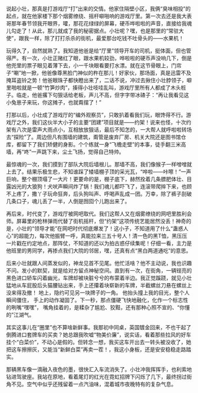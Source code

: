 说起小壮，那真是打游戏厅“打”出来的交情。他家住隔壁小区，我俩“臭味相投”的起点，就在他家楼下那个烟雾缭绕、摇杆噼啪响的游戏厅里。第一次去还是我大表哥那年春节领我开眼界，嚯，那花花绿绿的屏幕，硬币哗啦啦的声音，直接给我魂儿勾走了！从此，那儿就成了我的秘密据点。小壮呢？嘿，也是那里的“常驻大使”，跟我一样，除了打打杀杀的街机，最爱那台吃钱不吐骨头的——水果机！

玩得久了，自然就熟了。我知道他爸是给“厅里”领导开车的司机，挺体面，但也管得严。有一次，小壮正赌红了眼，跟水果机较劲，哗啦啦的硬币声没响几下，倒是他兜里的票子眼见着薄下去，小一千块眼看要打水漂。就在这节骨眼上，门帘子“唰”地一掀，他爸像尊黑脸门神似的杵在那儿！好家伙，那场面，真是迅雷不及掩耳盗铃之势！他爸眼珠子都快瞪出来了，二话不说，冲过去揪住小壮脖领子，噼里啪啦就是一顿“竹笋炒肉”，揍得小壮吱哇乱叫，游戏厅里所有人都成了木头桩子。临走，他爸撂下句狠话给老板，声儿不高，但字字带冰碴子：“再让我看见这小兔崽子来玩，你这摊子，也就甭摆了！”

打那以后，小壮成了游戏厅的“编外观察员”，只敢扒着看我们玩，眼馋得不行。游戏厅之外，我们这伙半大小子的主要“团建”项目就是——约架！说来也怪，十次约架有八次是雷声大雨点小，互相放放狠话，最后不知怎的，一大帮人就呼啦啦转场去“探险”了。周边但凡有围墙的建筑，甭管是废弃厂房、机关大院还是图书馆仓库，都留下了我们矫健的身影。个个练就一身“飞檐走壁”的本事，徒手翻三米高墙，再“咚”一声跳下来，尘土飞扬，觉得自己特帅。

最惊魂的一次，我们摸到了部队大院后墙根儿。那墙不高，我们像猴子一样噌噌就上去了。结果乐极生悲，不知谁踩了矮墙棚子顶的采光瓦，“哗啦——咔嚓！”一声巨响，整个棚顶塌了一大片！更要命的是，棚子底下，赫然拴着几条膘肥体壮、目露凶光的大狼狗！犬吠声瞬间炸了锅！我们魂儿都吓飞了，连滚带爬摔下来，也顾不上疼了，撒丫子玩命狂奔，后头狗叫声、呼喝声乱成一团。万幸，除了裤子刮破几条口子，魂儿丢了一半，人倒是囫囵个儿跑出来了。

再后来，时代变了，游戏厅被网吧取代。我们这帮人又在烟雾缭绕的网吧里胜利会师。屏幕里的枪林弹雨代替了街机摇杆，但“约架”这项传统艺能居然没丢！神奇的是，小壮的“领导才能”在网吧时代彻底爆发了！这小子，不知道用了什么“蛊惑人心”的超能力，每次他振臂一呼，真能拉来三五十号人！清一色的黑T恤，黑压压一片戳在约定地点，那阵仗，不知道的还以为拍古惑仔续集呢！仔细一看，主力是他班里的男同学，再掺点我们大院的邻居，嘿，还真有点“黑白两道通吃”的意思。

后来小壮就跟人间蒸发似的，神龙见首不见尾。他忙活啥？他不主动说，我也识趣不问。发小的默契，就是给对方留点神秘空间。直到有一次，在街角，一辆锃亮的黑色进口轿车闪着幽光，车牌却被块脏兮兮的布蒙着半边。我正觉蹊跷，就见小壮猛地从车屁股后头猫腰钻出来，手上还攥着块崭新的车牌，半截螺丝刀悬在螺丝上没来得及撤！ 地上，隐约可见另一块牌子的一角。 他抬头撞上我的目光，整个人瞬间僵住， 手上的动作凝固了。下一秒，那点僵硬飞快地融化，化作一个标志性的咧嘴“嘿嘿”， 嘴角挂着的，是糅杂了尴尬、狡黠，还有那种心照不宣的、“你懂的”江湖气。

其实这事儿在“圈里”也不算啥新鲜事。我那初中同桌，英国镀金回来，不也干起了倒腾进口套牌车的买卖？她总跟我吹嘘“物美价廉”，说实话，看着那些拉风的好车挂个“白菜价”，不动心是假的。但转念一想，我买这车开出去一转头被没收了，她把这车擦擦灰，又能当“新鲜白菜”再卖一茬！，我这小身板，还是安安稳稳走路踏实。

那辆黑车像一滴融入夜色的墨，很快汇入车流消失了。小壮冲我挥挥手，也利索地钻进驾驶座。我站在原地，看着尾灯的红光在霓虹招牌下闪烁了几下，最终拐过街角不见。空气中似乎还残留着一点汽油味，混着城市夜晚特有的复杂气息。
